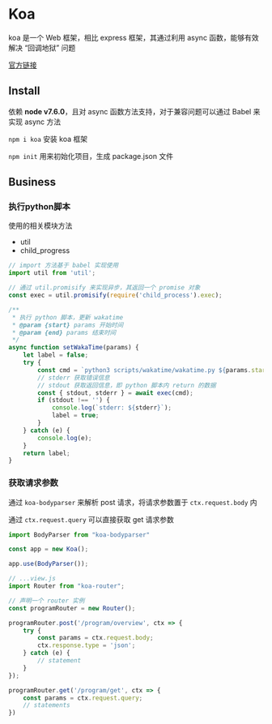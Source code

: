 # Koa

koa 是一个 Web 框架，相比 express 框架，其通过利用 async 函数，能够有效解决 “回调地狱” 问题

[官方链接](https://koa.bootcss.com/#application)

## Install

依赖 **node v7.6.0**，且对 async 函数方法支持，对于兼容问题可以通过 Babel 来实现 async 方法

`npm i koa` 安装 koa 框架

`npm init` 用来初始化项目，生成 package.json 文件

## Business

### 执行python脚本

使用的相关模块方法

- util
- child_progress

```js
// import 方法基于 babel 实现使用
import util from 'util';

// 通过 util.promisify 来实现异步，其返回一个 promise 对象
const exec = util.promisify(require('child_process').exec);

/**
 * 执行 python 脚本，更新 wakatime
 * @param {start} params 开始时间
 * @param {end} params 结束时间
 */
async function setWakaTime(params) {
    let label = false;
    try {
        const cmd = `python3 scripts/wakatime/wakatime.py ${params.start} ${params.end} False`;
        // stderr 获取错误信息
        // stdout 获取返回信息，即 python 脚本内 return 的数据
        const { stdout, stderr } = await exec(cmd);
        if (stdout !== '') {
            console.log(`stderr: ${stderr}`);
            label = true;
        }
    } catch (e) {
        console.log(e);
    }
    return label;
}
```

### 获取请求参数

通过 `koa-bodyparser` 来解析 post 请求，将请求参数置于 `ctx.request.body` 内

通过 `ctx.request.query` 可以直接获取 get 请求参数

```js
import BodyParser from "koa-bodyparser"

const app = new Koa();

app.use(BodyParser());

// ...view.js
import Router from "koa-router";

// 声明一个 router 实例
const programRouter = new Router();

programRouter.post('/program/overview', ctx => {
    try {
        const params = ctx.request.body;
        ctx.response.type = 'json';
    } catch (e) {
    	// statement
    }
});

programRouter.get('/program/get', ctx => {
	const params = ctx.request.query;
	// statements
})
```
